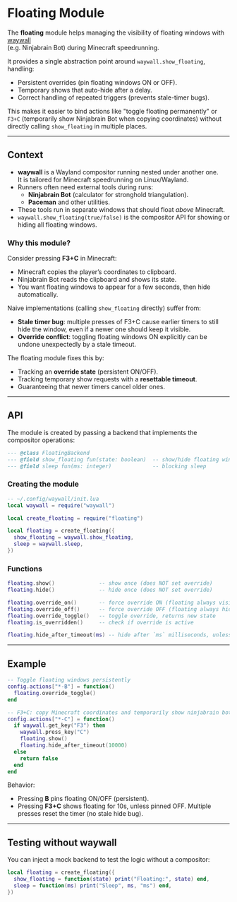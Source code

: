 # Floating Module

The **floating** module helps managing the visibility of floating windows with [waywall](https://github.com/tesselslate/waywall)  
(e.g. Ninjabrain Bot) during Minecraft speedrunning.

It provides a single abstraction point around `waywall.show_floating`, handling:

- Persistent overrides (pin floating windows ON or OFF).
- Temporary shows that auto-hide after a delay.
- Correct handling of repeated triggers (prevents stale-timer bugs).

This makes it easier to bind actions like "toggle floating permanently" or `F3+C` (temporarily show Ninjabrain Bot when copying coordinates) without directly calling `show_floating` in multiple places.

---

## Context

- **waywall** is a Wayland compositor running nested under another one.  
  It is tailored for Minecraft speedrunning on Linux/Wayland.
- Runners often need external tools during runs:
  - **Ninjabrain Bot** (calculator for stronghold triangulation).
  - **Paceman** and other utilities.
- These tools run in separate windows that should float _above_ Minecraft.
- `waywall.show_floating(true/false)` is the compositor API for showing or hiding all floating windows.

### Why this module?

Consider pressing **F3+C** in Minecraft:

- Minecraft copies the player’s coordinates to clipboard.
- Ninjabrain Bot reads the clipboard and shows its state.
- You want floating windows to appear for a few seconds, then hide automatically.

Naive implementations (calling `show_floating` directly) suffer from:

- **Stale timer bug**: multiple presses of F3+C cause earlier timers to still hide the window, even if a newer one should keep it visible.
- **Override conflict**: toggling floating windows ON explicitly can be undone unexpectedly by a stale timeout.

The floating module fixes this by:

- Tracking an **override state** (persistent ON/OFF).
- Tracking temporary show requests with a **resettable timeout**.
- Guaranteeing that newer timers cancel older ones.

---

## API

The module is created by passing a backend that implements the compositor operations:

```lua
--- @class FloatingBackend
--- @field show_floating fun(state: boolean)  -- show/hide floating windows
--- @field sleep fun(ms: integer)             -- blocking sleep
```

### Creating the module

```lua
-- ~/.config/waywall/init.lua
local waywall = require("waywall")

local create_floating = require("floating")

local floating = create_floating({
  show_floating = waywall.show_floating,
  sleep = waywall.sleep,
})
```

### Functions

```lua
floating.show()              -- show once (does NOT set override)
floating.hide()              -- hide once (does NOT set override)

floating.override_on()       -- force override ON (floating always visible)
floating.override_off()      -- force override OFF (floating always hidden)
floating.override_toggle()   -- toggle override, returns new state
floating.is_overridden()     -- check if override is active

floating.hide_after_timeout(ms) -- hide after `ms` milliseconds, unless override is ON
```

---

## Example

```lua
-- Toggle floating windows persistently
config.actions["*-B"] = function()
  floating.override_toggle()
end

-- F3+C: copy Minecraft coordinates and temporarily show ninjabrain bot for 10s
config.actions["*-C"] = function()
  if waywall.get_key("F3") then
    waywall.press_key("C")
    floating.show()
    floating.hide_after_timeout(10000)
  else
    return false
  end
end
```

Behavior:

- Pressing **B** pins floating ON/OFF (persistent).
- Pressing **F3+C** shows floating for 10s, unless pinned OFF.
  Multiple presses reset the timer (no stale hide bug).

---

## Testing without waywall

You can inject a mock backend to test the logic without a compositor:

```lua
local floating = create_floating({
  show_floating = function(state) print("Floating:", state) end,
  sleep = function(ms) print("Sleep", ms, "ms") end,
})
```
